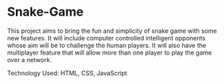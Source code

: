 # Snake-Game

This project aims to bring the fun and simplicity of snake game with some new features. It will include computer controlled intelligent opponents whose aim will be to challenge the human players. It will also have the multiplayer feature that will allow more than one player to play the game over a network.

Technology Used: HTML, CSS, JavaScript
